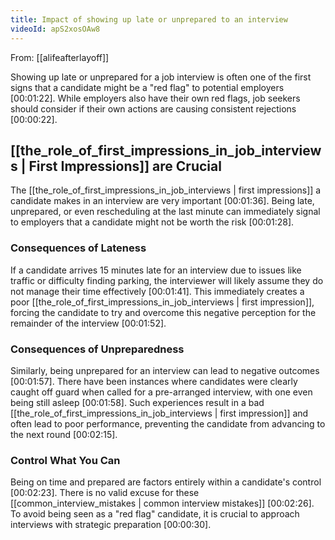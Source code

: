 ```yaml
---
title: Impact of showing up late or unprepared to an interview
videoId: apS2xosOAw8
---
```


From: [[alifeafterlayoff]] <br/> 

Showing up late or unprepared for a job interview is often one of the first signs that a candidate might be a "red flag" to potential employers <a class="yt-timestamp" data-t="00:01:22">[00:01:22]</a>. While employers also have their own red flags, job seekers should consider if their own actions are causing consistent rejections <a class="yt-timestamp" data-t="00:00:22">[00:00:22]</a>.

## [[the_role_of_first_impressions_in_job_interviews | First Impressions]] are Crucial

The [[the_role_of_first_impressions_in_job_interviews | first impressions]] a candidate makes in an interview are very important <a class="yt-timestamp" data-t="00:01:36">[00:01:36]</a>. Being late, unprepared, or even rescheduling at the last minute can immediately signal to employers that a candidate might not be worth the risk <a class="yt-timestamp" data-t="00:01:28">[00:01:28]</a>.

### Consequences of Lateness

If a candidate arrives 15 minutes late for an interview due to issues like traffic or difficulty finding parking, the interviewer will likely assume they do not manage their time effectively <a class="yt-timestamp" data-t="00:01:41">[00:01:41]</a>. This immediately creates a poor [[the_role_of_first_impressions_in_job_interviews | first impression]], forcing the candidate to try and overcome this negative perception for the remainder of the interview <a class="yt-timestamp" data-t="00:01:52">[00:01:52]</a>.

### Consequences of Unpreparedness

Similarly, being unprepared for an interview can lead to negative outcomes <a class="yt-timestamp" data-t="00:01:57">[00:01:57]</a>. There have been instances where candidates were clearly caught off guard when called for a pre-arranged interview, with one even being still asleep <a class="yt-timestamp" data-t="00:01:58">[00:01:58]</a>. Such experiences result in a bad [[the_role_of_first_impressions_in_job_interviews | first impression]] and often lead to poor performance, preventing the candidate from advancing to the next round <a class="yt-timestamp" data-t="00:02:15">[00:02:15]</a>.

### Control What You Can

Being on time and prepared are factors entirely within a candidate's control <a class="yt-timestamp" data-t="00:02:23">[00:02:23]</a>. There is no valid excuse for these [[common_interview_mistakes | common interview mistakes]] <a class="yt-timestamp" data-t="00:02:26">[00:02:26]</a>. To avoid being seen as a "red flag" candidate, it is crucial to approach interviews with strategic preparation <a class="yt-timestamp" data-t="00:00:30">[00:00:30]</a>.